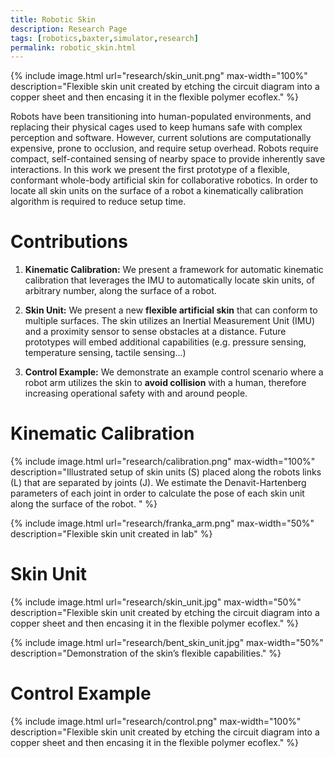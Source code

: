 ```yaml
---
title: Robotic Skin
description: Research Page
tags: [robotics,baxter,simulator,research]
permalink: robotic_skin.html
---
```


{% include image.html url="research/skin_unit.png" max-width="100%" description="Flexible skin unit created by etching the circuit diagram into a copper sheet and then encasing it in the flexible polymer ecoflex." %}


Robots have been transitioning into human-populated environments, and replacing their physical cages used to keep humans safe with complex perception and software. However, current solutions are computationally expensive, prone to occlusion, and require setup overhead. Robots require compact, self-contained sensing of nearby space to provide inherently save interactions. In this work we present the first prototype of a flexible, conformant whole-body artificial skin for collaborative robotics. In order to locate all skin units on the surface of a robot a kinematically calibration algorithm is required to reduce setup time. 

# Contributions

1. <strong>Kinematic Calibration:</strong> We present a framework for automatic kinematic calibration that leverages the IMU to automatically locate skin units, of arbitrary number, along the surface of a robot.

1. <strong>Skin Unit:</strong> We present a new <strong>flexible artificial skin</strong> that can conform to multiple surfaces. The skin utilizes an Inertial Measurement Unit (IMU) and a proximity sensor to sense obstacles at a distance. Future prototypes will embed additional capabilities (e.g. pressure sensing, temperature sensing, tactile sensing...)

1. <strong>Control Example:</strong> We demonstrate an example control scenario where a robot arm utilizes the skin to <strong>avoid collision</strong>  with a human, therefore increasing operational safety with and around people.


# Kinematic Calibration

{% include image.html url="research/calibration.png" max-width="100%" description="Illustrated setup of skin units (S) placed along the robots links (L) that are separated by joints (J). We estimate the  Denavit-Hartenberg parameters of each joint in order to calculate the pose of each skin unit along the surface of the robot. " %}

{% include image.html url="research/franka_arm.png" max-width="50%" description="Flexible skin unit created in lab" %}

# Skin Unit

{% include image.html url="research/skin_unit.jpg" max-width="50%" description="Flexible skin unit created by etching the circuit diagram into a copper sheet and then encasing it in the flexible polymer ecoflex." %}

{% include image.html url="research/bent_skin_unit.jpg" max-width="50%" description="Demonstration of the skin’s flexible capabilities." %}

# Control Example

{% include image.html url="research/control.png" max-width="100%" description="Flexible skin unit created by etching the circuit diagram into a copper sheet and then encasing it in the flexible polymer ecoflex." %}
